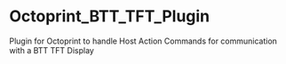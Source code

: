# Octoprint_BTT_TFT_Plugin
Plugin for Octoprint to handle Host Action Commands for communication with a BTT TFT Display
